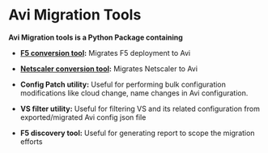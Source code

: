Avi Migration Tools
=======================
**Avi Migration tools is a Python Package containing**
- **[F5 conversion tool](https://github.com/avinetworks/sdk/blob/master/python/avi/migrationtools/f5_converter/README.rst):** Migrates F5 deployment to Avi

- **[Netscaler conversion tool](https://github.com/avinetworks/sdk/blob/master/python/avi/migrationtools/netscaler_converter/README.rst):** Migrates Netscaler to Avi

- **Config Patch utility:** Useful for performing bulk configuration modifications
like cloud change, name changes in Avi configuration.

- **VS filter utility:** Useful for filtering VS and its related configuration from
exported/migrated Avi config json file

- **F5 discovery tool:** Useful for generating report to scope the migration efforts

